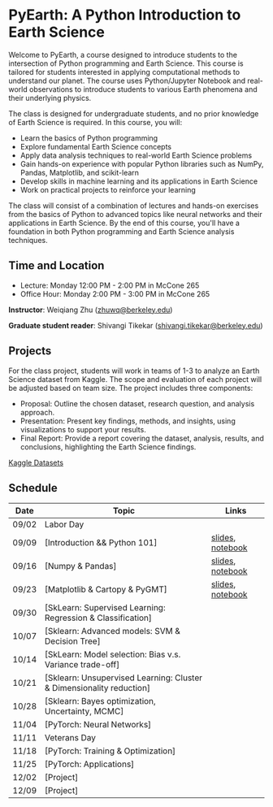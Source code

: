 # PyEarth: A Python Introduction to Earth Science

<!-- [![documentation](https://github.com/ai4eps/EPS207_Observational_Seismology/actions/workflows/docs.yml/badge.svg)](https://ai4eps.github.io/EPS207_Observational_Seismology/) -->

Welcome to PyEarth, a course designed to introduce students to the intersection of Python programming and Earth Science. This course is tailored for students interested in applying computational methods to understand our planet.
The course uses Python/Jupyter Notebook and real-world observations to introduce students to various Earth phenomena and their underlying physics. 
<!-- Students will learn how to access and visualize data, extract signals, and make probability forecasts. -->
The class is designed for undergraduate students, and no prior knowledge of Earth Science is required.  In this course, you will:

- Learn the basics of Python programming
- Explore fundamental Earth Science concepts
- Apply data analysis techniques to real-world Earth Science problems
- Gain hands-on experience with popular Python libraries such as NumPy, Pandas, Matplotlib, and scikit-learn
- Develop skills in machine learning and its applications in Earth Science
- Work on practical projects to reinforce your learning

The class will consist of a combination of lectures and hands-on exercises from the basics of Python to advanced topics like neural networks and their applications in Earth Science. 
By the end of this course, you'll have a foundation in both Python programming and Earth Science analysis techniques.

## Time and Location
- Lecture: Monday 12:00 PM - 2:00 PM in McCone 265
- Office Hour: Monday 2:00 PM - 3:00 PM in McCone 265

**Instructor**: Weiqiang Zhu (zhuwq@berkeley.edu)

**Graduate student reader**:  Shivangi Tikekar (shivangi.tikekar@berkeley.edu)

## Projects

For the class project, students will work in teams of 1-3 to analyze an Earth Science dataset from Kaggle. The scope and evaluation of each project will be adjusted based on team size. The project includes three components:

- Proposal: Outline the chosen dataset, research question, and analysis approach.
- Presentation: Present key findings, methods, and insights, using visualizations to support your results.
- Final Report: Provide a report covering the dataset, analysis, results, and conclusions, highlighting the Earth Science findings.

[Kaggle Datasets](https://www.kaggle.com/datasets)


## Schedule

| Date | Topic | Links |
| --- | --- | --- |
| 09/02 | Labor Day |  |
| 09/09 | [Introduction && Python 101] | [slides](https://ai4eps.github.io/EPS88_PyEarth/lectures/00_introduction_python101), [notebook](https://ai4eps.github.io/EPS88_PyEarth/exercises/00_introduction_python101) |
| 09/16 | [Numpy & Pandas] | [slides](https://ai4eps.github.io/EPS88_PyEarth/lectures/01_numpy_pandas), [notebook](https://ai4eps.github.io/EPS88_PyEarth/exercises/01_numpy_pandas) |
| 09/23 | [Matplotlib & Cartopy & PyGMT] |[slides](https://ai4eps.github.io/EPS88_PyEarth/lectures/02_matplotlib_cartopy), [notebook](https://ai4eps.github.io/EPS88_PyEarth/exercises/02_matplotlib_cartopy) |
| 09/30 | [SkLearn: Supervised Learning: Regression & Classification] |  |
| 10/07 | [Sklearn: Advanced models: SVM & Decision Tree] |  |
| 10/14 | [SkLearn: Model selection: Bias v.s. Variance trade-off] |  |
| 10/21 | [Sklearn: Unsupervised Learning: Cluster & Dimensionality reduction] |  |
| 10/28 | [Sklearn: Bayes optimization, Uncertainty, MCMC] |  |
| 11/04 | [PyTorch: Neural Networks] |  |
| 11/11 | Veterans Day |  |
| 11/18 | [PyTorch: Training & Optimization] |  |
| 11/25 | [PyTorch: Applications] |  |
| 12/02 | [Project] |  |
| 12/09 | [Project] |  |

